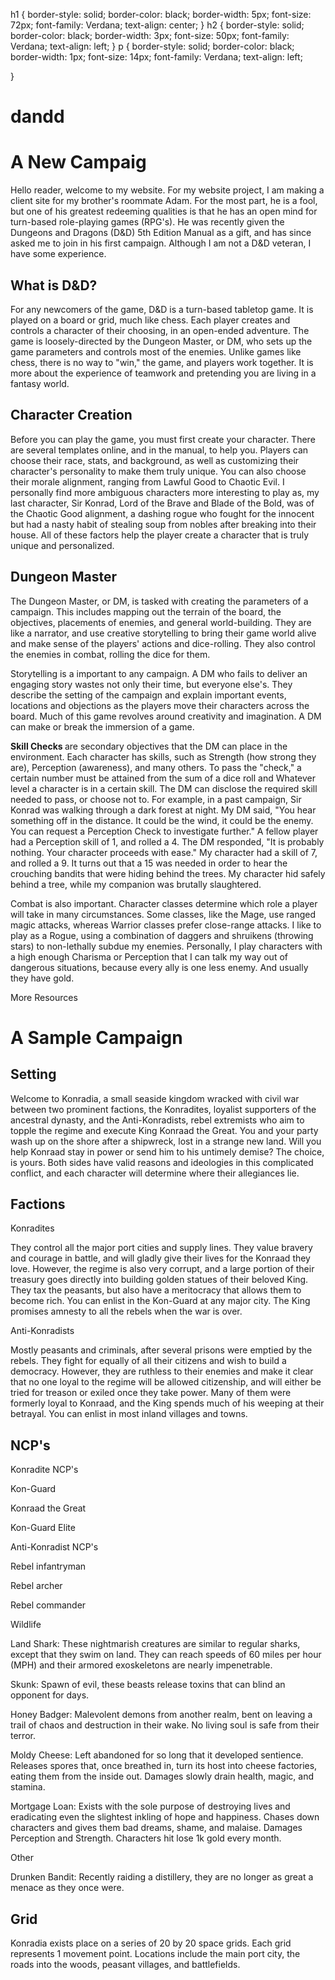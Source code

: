 h1 {
  border-style: solid;
  border-color: black;
  border-width: 5px;
  font-size: 72px;
  font-family: Verdana;
  text-align: center;
}
h2 {
  border-style: solid;
  border-color: black;
  border-width: 3px;
  font-size: 50px;
  font-family: Verdana;
  text-align: left;
}
p {
  border-style: solid;
  border-color: black;
  border-width: 1px;
  font-size: 14px;
  font-family: Verdana;
  text-align: left;

}
# dandd
 <h1> A New Campaig </h1>
<!--This is my starting point for my client website. My brother's roommate is currently planning the details of the campaign, which I plan to partake in, and will manipulate my reluctant brother into playing as well. He is using the 5th Edition manual for the game parameters.-->
<p> Hello reader, welcome to my website. For my website project, I am making a client site for my brother's roommate Adam. For the most part, he is a fool, but one of his greatest redeeming qualities is that he has an open mind for turn-based role-playing games (RPG's). He was recently given the Dungeons and Dragons (D&D) 5th Edition Manual as a gift, and has since asked me to join in his first campaign. Although I am not a D&D veteran, I have some experience.</p>
<h2> What is D&D? </h2>
<!--Go back later and add a yellow highlight or some other distinguishing attribute to mark this as a heading.-->
<p> For any newcomers of the game, D&D is a turn-based tabletop game. It is played on a board or grid, much like chess. Each player creates and controls a character of their choosing, in an open-ended adventure. The game is loosely-directed by the Dungeon Master, or DM, who sets up the game parameters and controls most of the enemies. Unlike games like chess, there is no way to "win," the game, and players work together. It is more about the experience of teamwork and pretending you are living in a fantasy world.</p>
<h2> Character Creation </h2>
<!--Same as above, make a secondary title.-->
<p> Before you can play the game, you must first create your character. There are several templates online, and in the manual, to help you. Players can choose their race, stats, and background, as well as customizing their character's personality to make them truly unique. You can also choose their morale alignment, ranging from Lawful Good to Chaotic Evil. I personally find more ambiguous characters more interesting to play as, my last character, Sir Konrad, Lord of the Brave and Blade of the Bold, was of the Chaotic Good alignment, a dashing rogue who fought for the innocent but had a nasty habit of stealing soup from nobles after breaking into their house. All of these factors help the player create a character that is truly unique and personalized. </p>
<h2> Dungeon Master </h2>
<p> The Dungeon Master, or DM, is tasked with creating the parameters of a campaign. This includes mapping out the terrain of the board, the objectives, placements of enemies, and general world-building. They are like a narrator, and use creative storytelling to bring their game world alive and make sense of the players' actions and dice-rolling. They also control the enemies in combat, rolling the dice for them. </p>
<p> Storytelling <!--Make bold--> is a important to any campaign. A DM who fails to deliver an engaging story wastes not only their time, but everyone else's. They describe the setting of the campaign and explain important events, locations and objections as the players move their characters across the board. Much of this game revolves around creativity and imagination. A DM can make or break the immersion of a game. </p>
<strong> Skill Checks </strong> <!-- Make bold--> are secondary objectives that the DM can place in the environment. Each character has skills, such as Strength (how strong they are), Perception (awareness), and many others. To pass the "check," a certain number must be attained from the sum of a dice roll and Whatever level a character is in a certain skill. The DM can disclose the required skill needed to pass, or choose not to. For example, in a past campaign, Sir Konrad was walking through a dark forest at night. My DM said, "You hear something off in the distance. It could be the wind, it could be the enemy. You can request a Perception Check to investigate further." A fellow player had a Perception skill of 1, and rolled a 4. The DM responded, "It is probably nothing. Your character proceeds with ease." My character had a skill of 7, and rolled a 9. It turns out that a 15 was needed in order to hear the crouching bandits that were hiding behind the trees. My character hid safely behind a tree, while my companion was brutally slaughtered. </p>
<p> Combat <!--Make bold--> is also important. Character classes determine which role a player will take in many circumstances. Some classes, like the Mage, use ranged magic attacks, whereas Warrior classes prefer close-range attacks. I like to play as a Rogue, using a combination of daggers and shruikens (throwing stars) to non-lethally subdue my enemies. Personally, I play characters with a high enough Charisma or Perception that I can talk my way out of dangerous situations, because every ally is one less enemy. And usually they have gold. </p>
<p> More Resources <!--Heading--> </p>
<p> <!--DND website(s)--> </p>

<h1> <!--Subpage--> A Sample Campaign </h1>
<h2> Setting </h2>
<p> Welcome to Konradia, a small seaside kingdom wracked with civil war between two prominent factions, the Konradites, loyalist supporters of the ancestral dynasty, and the Anti-Konradists, rebel extremists who aim to topple the regime and execute King Konraad the Great. You and your party wash up on the shore after a shipwreck, lost in a strange new land. Will you help Konraad stay in power or send him to his untimely demise? The choice, is yours. Both sides have valid reasons and ideologies in this complicated conflict, and each character will determine where their allegiances lie. </p>
<h2> Factions </h2>
<p> Konradites </p>
<p> They control all the major port cities and supply lines. They value bravery and courage in battle, and will gladly give their lives for the Konraad they love. However, the regime is also very corrupt, and a large portion of their treasury goes directly into building golden statues of their beloved King. They tax the peasants, but also have a meritocracy that allows them to become rich. You can enlist in the Kon-Guard at any major city. The King promises amnesty to all the rebels when the war is over. </p>
<p> Anti-Konradists </p>
<p> Mostly peasants and criminals, after several prisons were emptied by the rebels. They fight for equally of all their citizens and wish to build a democracy. However, they are ruthless to their enemies and make it clear that no one loyal to the regime will be allowed citizenship, and will either be tried for treason or exiled once they take power. Many of them were formerly loyal to Konraad, and the King spends much of his weeping at their betrayal. You can enlist in most inland villages and towns. </p>
<h2> NCP's </h2>
<p> Konradite NCP's </p>
<p> Kon-Guard </p> <!--stats-->
<p> Konraad the Great </p> <!--stats-->
<p> Kon-Guard Elite </p> <!--stats-->
</p> Anti-Konradist NCP's </p>
<p> Rebel infantryman </p> <!--stats-->
<p> Rebel archer </p> <!--stats-->
<p> Rebel commander </p> <!--stats-->
<p> Wildlife </p>
<p> Land Shark: These nightmarish creatures are similar to regular sharks, except that they swim on land. They can reach speeds of 60 miles per hour (MPH) and their armored exoskeletons are nearly impenetrable. </p> <!--stats-->
<p> Skunk: Spawn of evil, these beasts release toxins that can blind an opponent for days. <!--stats-->
<p> Honey Badger: Malevolent demons from another realm, bent on leaving a trail of chaos and destruction in their wake. No living soul is safe from their terror. <!--stats--> </p>
<p> Moldy Cheese: Left abandoned for so long that it developed sentience. Releases spores that, once breathed in, turn its host into cheese factories, eating them from the inside out. Damages slowly drain health, magic, and stamina. <!--stats--> </p>
<p> Mortgage Loan: Exists with the sole purpose of destroying lives and eradicating even the slightest inkling of hope and happiness. Chases down characters and gives them bad dreams, shame, and malaise. Damages Perception and Strength. Characters hit lose 1k gold every month. <!--stats--> </p>
<p> Other </p>
<p> Drunken Bandit: Recently raiding a distillery, they are no longer as great a menace as they once were. <!--stats--> </p>
<h2> Grid </h2>
<p> Konradia exists place on a series of 20 by 20 <!--Not sure specifications by 5th ed. manual, consult the rule book for later!!!!--> space grids. Each grid represents 1 movement point. Locations include the main port city, the roads into the woods, peasant villages, and battlefields. </p>

